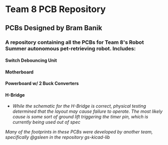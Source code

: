 # Team 8 PCB Repository
## PCBs Designed by Bram Banik 

### A repository containing all the PCBs for Team 8's Robot Summer autonomous pet-retrieving robot. Includes:
#### Switch Debouncing Unit
#### Motherboard
#### Powerboard w/ 2 Buck Converters
#### H-Bridge
- *While the schematic for the H-Bridge is correct, physical testing  determined that the layout may cause failure to operate. The most likely cause is some sort of ground lift triggering the timer pin, which is currently being used out of spec*

*Many of the footprints in these PCBs were developed by another team, specifically @gsleen in the repository gs-kicad-lib*
